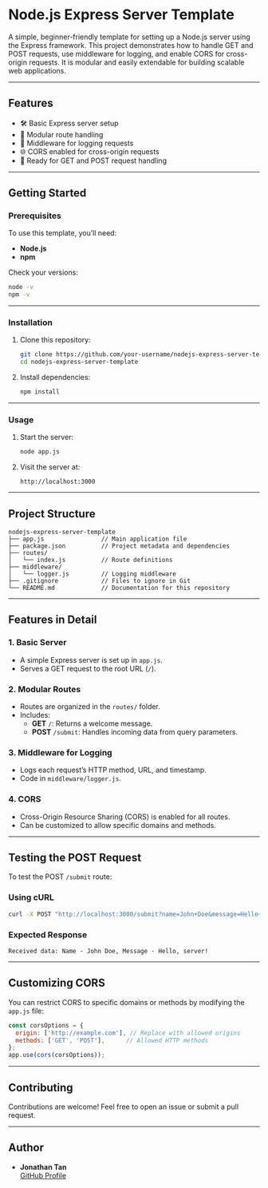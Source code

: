 
# **Node.js Express Server Template**

A simple, beginner-friendly template for setting up a Node.js server using the Express framework. This project demonstrates how to handle GET and POST requests, use middleware for logging, and enable CORS for cross-origin requests. It is modular and easily extendable for building scalable web applications.

---

## **Features**

- 🛠️ Basic Express server setup
- 📁 Modular route handling
- 📝 Middleware for logging requests
- 🌐 CORS enabled for cross-origin requests
- 🚀 Ready for GET and POST request handling

---

## **Getting Started**

### **Prerequisites**
To use this template, you’ll need:
- **Node.js** 
- **npm** 

Check your versions:
```bash
node -v
npm -v
```

---

### **Installation**

1. Clone this repository:
   ```bash
   git clone https://github.com/your-username/nodejs-express-server-template.git
   cd nodejs-express-server-template
   ```

2. Install dependencies:
   ```bash
   npm install
   ```

---

### **Usage**

1. Start the server:
   ```bash
   node app.js
   ```

2. Visit the server at:
   ```
   http://localhost:3000
   ```

---

## **Project Structure**

```
nodejs-express-server-template
├── app.js                // Main application file
├── package.json          // Project metadata and dependencies
├── routes/
│   └── index.js          // Route definitions
├── middleware/
│   └── logger.js         // Logging middleware
├── .gitignore            // Files to ignore in Git
└── README.md             // Documentation for this repository
```

---

## **Features in Detail**

### **1. Basic Server**
- A simple Express server is set up in `app.js`.
- Serves a GET request to the root URL (`/`).

### **2. Modular Routes**
- Routes are organized in the `routes/` folder.
- Includes:
  - **GET** `/`: Returns a welcome message.
  - **POST** `/submit`: Handles incoming data from query parameters.

### **3. Middleware for Logging**
- Logs each request’s HTTP method, URL, and timestamp.
- Code in `middleware/logger.js`.

### **4. CORS**
- Cross-Origin Resource Sharing (CORS) is enabled for all routes.
- Can be customized to allow specific domains and methods.

---

## **Testing the POST Request**

To test the POST `/submit` route:

### **Using cURL**
```bash
curl -X POST "http://localhost:3000/submit?name=John+Doe&message=Hello+server!"
```

### **Expected Response**
```
Received data: Name - John Doe, Message - Hello, server!
```

---

## **Customizing CORS**

You can restrict CORS to specific domains or methods by modifying the `app.js` file:

```javascript
const corsOptions = {
  origin: ['http://example.com'], // Replace with allowed origins
  methods: ['GET', 'POST'],      // Allowed HTTP methods
};
app.use(cors(corsOptions));
```

---

## **Contributing**

Contributions are welcome! Feel free to open an issue or submit a pull request.

---

## **Author**

- **Jonathan Tan**  
  [GitHub Profile](https://github.com/jonathantan12)
